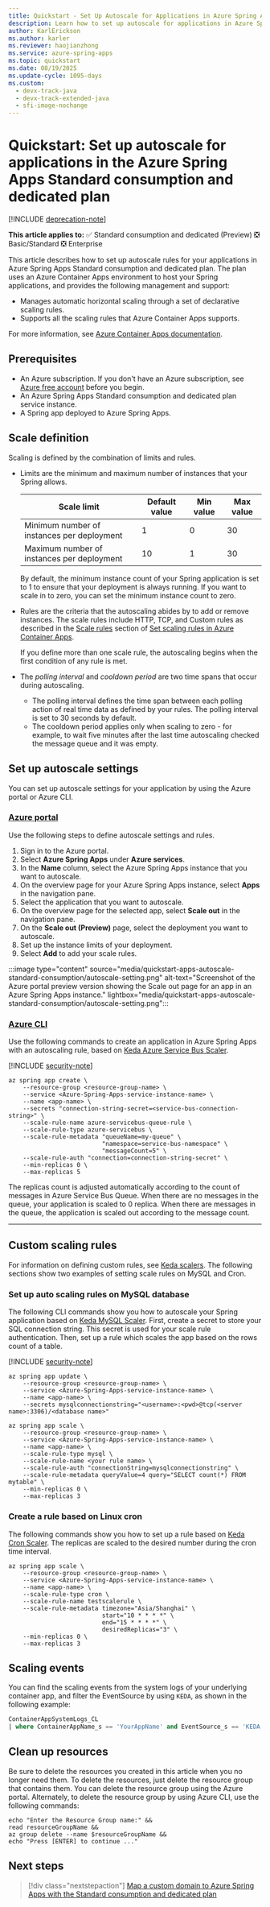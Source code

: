 ```yaml
---
title: Quickstart - Set Up Autoscale for Applications in Azure Spring Apps Standard Consumption and Dedicated Plan
description: Learn how to set up autoscale for applications in Azure Spring Apps Standard consumption and dedicated plan.
author: KarlErickson
ms.author: karler
ms.reviewer: haojianzhong
ms.service: azure-spring-apps
ms.topic: quickstart
ms.date: 08/19/2025
ms.update-cycle: 1095-days
ms.custom:
  - devx-track-java
  - devx-track-extended-java
  - sfi-image-nochange
---
```


# Quickstart: Set up autoscale for applications in the Azure Spring Apps Standard consumption and dedicated plan

[!INCLUDE [deprecation-note](../includes/deprecation-note.md)]

**This article applies to:** ✅ Standard consumption and dedicated (Preview) ❎ Basic/Standard ❎ Enterprise

This article describes how to set up autoscale rules for your applications in Azure Spring Apps Standard consumption and dedicated plan. The plan uses an Azure Container Apps environment to host your Spring applications, and provides the following management and support:

- Manages automatic horizontal scaling through a set of declarative scaling rules.
- Supports all the scaling rules that Azure Container Apps supports.

For more information, see [Azure Container Apps documentation](../../container-apps/index.yml).

## Prerequisites

- An Azure subscription. If you don't have an Azure subscription, see [Azure free account](https://azure.microsoft.com/free/?WT.mc_id=A261C142F) before you begin.
- An Azure Spring Apps Standard consumption and dedicated plan service instance.
- A Spring app deployed to Azure Spring Apps.

## Scale definition

Scaling is defined by the combination of limits and rules.

- Limits are the minimum and maximum number of instances that your Spring allows.

  | Scale limit                                | Default value | Min value | Max value |
  |--------------------------------------------|---------------|-----------|-----------|
  | Minimum number of instances per deployment | 1             | 0         | 30        |
  | Maximum number of instances per deployment | 10            | 1         | 30        |

  By default, the minimum instance count of your Spring application is set to 1 to ensure that your deployment is always running. If you want to scale in to zero, you can set the minimum instance count to zero.

- Rules are the criteria that the autoscaling abides by to add or remove instances. The scale rules include HTTP, TCP, and Custom rules as described in the [Scale rules](../../container-apps/scale-app.md#scale-rules) section of [Set scaling rules in Azure Container Apps](../../container-apps/scale-app.md).

  If you define more than one scale rule, the autoscaling begins when the first condition of any rule is met.

- The *polling interval* and *cooldown period* are two time spans that occur during autoscaling.
  - The polling interval defines the time span between each polling action of real time data as defined by your rules. The polling interval is set to 30 seconds by default.
  - The cooldown period applies only when scaling to zero - for example, to wait five minutes after the last time autoscaling checked the message queue and it was empty.

## Set up autoscale settings

You can set up autoscale settings for your application by using the Azure portal or Azure CLI.

### [Azure portal](#tab/azure-portal)

Use the following steps to define autoscale settings and rules.

1. Sign in to the Azure portal.
1. Select **Azure Spring Apps** under **Azure services**.
1. In the **Name** column, select the Azure Spring Apps instance that you want to autoscale.
1. On the overview page for your Azure Spring Apps instance, select **Apps** in the navigation pane.
1. Select the application that you want to autoscale.
1. On the overview page for the selected app, select **Scale out** in the navigation pane.
1. On the **Scale out (Preview)** page, select the deployment you want to autoscale.
1. Set up the instance limits of your deployment.
1. Select **Add** to add your scale rules. 

:::image type="content" source="media/quickstart-apps-autoscale-standard-consumption/autoscale-setting.png" alt-text="Screenshot of the Azure portal preview version showing the Scale out page for an app in an Azure Spring Apps instance." lightbox="media/quickstart-apps-autoscale-standard-consumption/autoscale-setting.png":::

### [Azure CLI](#tab/azure-cli)

Use the following commands to create an application in Azure Spring Apps with an autoscaling rule, based on [Keda Azure Service Bus Scaler](https://keda.sh/docs/2.8/scalers/azure-service-bus/).

[!INCLUDE [security-note](../includes/security-note.md)]

```azurecli-interactive
az spring app create \
    --resource-group <resource-group-name> \
    --service <Azure-Spring-Apps-service-instance-name> \
    --name <app-name> \
    --secrets "connection-string-secret=<service-bus-connection-string>" \
    --scale-rule-name azure-servicebus-queue-rule \
    --scale-rule-type azure-servicebus \
    --scale-rule-metadata "queueName=my-queue" \
                          "namespace=service-bus-namespace" \
                          "messageCount=5" \
    --scale-rule-auth "connection=connection-string-secret" \
    --min-replicas 0 \
    --max-replicas 5
```

The replicas count is adjusted automatically according to the count of messages in Azure Service Bus Queue. When there are no messages in the queue, your application is scaled to 0 replica. When there are messages in the queue, the application is scaled out according to the message count.

---

## Custom scaling rules

For information on defining custom rules, see [Keda scalers](https://keda.sh/docs/2.9/scalers/). The following sections show two examples of setting scale rules on MySQL and Cron.

### Set up auto scaling rules on MySQL database

The following CLI commands show you how to autoscale your Spring application based on [Keda MySQL Scaler](https://keda.sh/docs/2.8/scalers/mysql/). First, create a secret to store your SQL connection string. This secret is used for your scale rule authentication. Then, set up a rule which scales the app based on the rows count of a table.

[!INCLUDE [security-note](../includes/security-note.md)]

```azurecli-interactive
az spring app update \
    --resource-group <resource-group-name> \
    --service <Azure-Spring-Apps-service-instance-name> \
    --name <app-name> \
    --secrets mysqlconnectionstring="<username>:<pwd>@tcp(<server name>:3306)/<database name>" 

az spring app scale \
    --resource-group <resource-group-name> \
    --service <Azure-Spring-Apps-service-instance-name> \
    --name <app-name> \
    --scale-rule-type mysql \
    --scale-rule-name <your rule name> \
    --scale-rule-auth "connectionString=mysqlconnectionstring" \
    --scale-rule-metadata queryValue=4 query="SELECT count(*) FROM mytable" \
    --min-replicas 0 \
    --max-replicas 3
```

### Create a rule based on Linux cron

The following commands show you how to set up a rule based on [Keda Cron Scaler](https://keda.sh/docs/2.8/scalers/cron/). The replicas are scaled to the desired number during the cron time interval.

```azurecli-interactive
az spring app scale \
    --resource-group <resource-group-name> \
    --service <Azure-Spring-Apps-service-instance-name> \
    --name <app-name> \
    --scale-rule-type cron \
    --scale-rule-name testscalerule \
    --scale-rule-metadata timezone="Asia/Shanghai" \
                          start="10 * * * *" \
                          end="15 * * * *" \
                          desiredReplicas="3" \
    --min-replicas 0 \
    --max-replicas 3
```

## Scaling events

You can find the scaling events from the system logs of your underlying container app, and filter the EventSource by using `KEDA`, as shown in the following example:

```sql
ContainerAppSystemLogs_CL 
| where ContainerAppName_s == 'YourAppName' and EventSource_s == 'KEDA'
```

## Clean up resources

Be sure to delete the resources you created in this article when you no longer need them. To delete the resources, just delete the resource group that contains them. You can delete the resource group using the Azure portal. Alternately, to delete the resource group by using Azure CLI, use the following commands:

```azurecli
echo "Enter the Resource Group name:" &&
read resourceGroupName &&
az group delete --name $resourceGroupName &&
echo "Press [ENTER] to continue ..."
```

## Next steps

> [!div class="nextstepaction"]
> [Map a custom domain to Azure Spring Apps with the Standard consumption and dedicated plan](./quickstart-standard-consumption-custom-domain.md)
